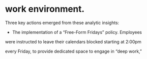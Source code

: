# work environment.

Three key actions emerged from these analytic insights:

- The implementation of a “Free-Form Fridays” policy. Employees

were instructed to leave their calendars blocked starting at 2:00pm

every Friday, to provide dedicated space to engage in “deep work,”